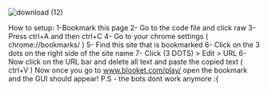 ![download (12)](https://github.com/Fuzzyboy100YT/BlooketCheats/assets/133553468/feae2f4c-c120-4a40-8f40-050f5bbcf3ae)

How to setup:
1-Bookmark this page
2- Go to the code file and click raw
3- Press ctrl+A and then ctrl+C
4- Go to your chrome settings ( chrome://bookmarks/ )
5- Find this site that is bookmarked
6- Click on the 3 dots on the right side of the site name
7- Click (3 DOTS) > Edit > URL
6- Now click on the URL bar and delete all text and paste the copied text ( ctrl+V )
Now once you go to www.blooket.com/play/ open the bookmark and the GUI should appear!
P.S - the bots dont work anymore :{
